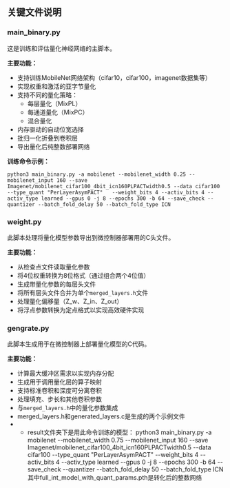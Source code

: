 ## 关键文件说明

### main_binary.py
这是训练和评估量化神经网络的主脚本。

**主要功能：**
- 支持训练MobileNet网络架构（cifar10，cifar100，imagenet数据集等）
- 实现权重和激活的亚字节量化
- 支持不同的量化策略：
  - 每层量化（MixPL）
  - 每通道量化（MixPC）
  - 混合量化
- 内存驱动的自动位宽选择
- 批归一化折叠到卷积层
- 导出量化后纯整数部署网络


**训练命令示例：**
```
python3 main_binary.py -a mobilenet --mobilenet_width 0.25 --mobilenet_input 160 --save Imagenet/mobilenet_cifar100_4bit_icn160PLPACTwidth0.5 --data cifar100 --type_quant "PerLayerAsymPACT"   --weight_bits 4 --activ_bits 4 --activ_type learned --gpus 0 -j 8 --epochs 300 -b 64 --save_check --quantizer --batch_fold_delay 50 --batch_fold_type ICN
```
### weight.py
此脚本处理将量化模型参数导出到微控制器部署用的C头文件。

**主要功能：**
- 从检查点文件读取量化参数
- 将4位权重转换为8位格式（通过组合两个4位值）
- 生成带量化参数的每层头文件
- 将所有层头文件合并为单个`merged_layers.h`文件
- 处理量化偏移量（Z_w、Z_in、Z_out）
- 将浮点参数转换为定点格式以实现高效硬件实现

### gengrate.py
此脚本生成用于在微控制器上部署量化模型的C代码。

**主要功能：**
- 计算最大缓冲区需求以实现内存分配
- 生成用于调用量化层的算子映射
- 支持标准卷积和深度可分离卷积
- 处理填充、步长和其他卷积参数
- 与`merged_layers.h`中的量化参数集成
- merged_layers.h和generated_layers.c是生成的两个示例文件
- - result文件夹下是用此命令训练的模型：
python3 main_binary.py -a mobilenet --mobilenet_width 0.75 --mobilenet_input 160 --save Imagenet/mobilenet_cifar100_4bit_icn160PLPACTwidth0.5 --data cifar100 --type_quant "PerLayerAsymPACT"   --weight_bits 4 --activ_bits 4 --activ_type learned --gpus 0 -j 8 --epochs 300 -b 64 --save_check --quantizer --batch_fold_delay 50 --batch_fold_type ICN
其中full_int_model_with_quant_params.pth是转化后的整数网络
